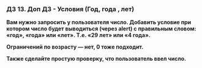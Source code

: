 ### ДЗ 13. Доп ДЗ - Условия (Год, года , лет)

**Вам нужно запросить у пользователя число. Добавить условие при котором число будет выводиться (через alert) с правильным словом: «год», «года» или «лет». Т.е. «29 лет» или «4 года».**

**Ограничений по возрасту — нет, 0 тоже подходит.**

**Также сделайте простую проверку, что пользователь ввел число.**
